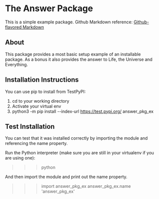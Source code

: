 # The Answer Package

This is a simple example package. 
Github Markdown reference:
[Github-flavored Markdown](https://guides.github.com/features/mastering-markdown/)


## About

This package provides a most basic setup example of an installable package.  As a bonus it also provides the answer to Life, the Universe and Everything.


## Installation Instructions

You can use pip to install from TestPyPI:

1. cd to your working directory
2. Activate your virtual env
3. python3 -m pip install --index-url https://test.pypi.org/ answer_pkg_ex


## Test Installation

You can test that it was installed correctly by importing the module and referencing the name property.

Run the Python interpreter (make sure you are still in your virtualenv if you are using one):

>>> python

And then import the module and print out the name property.

>>> import answer_pkg_ex
>>> answer_pkg_ex.name
'answer_pkg_ex'